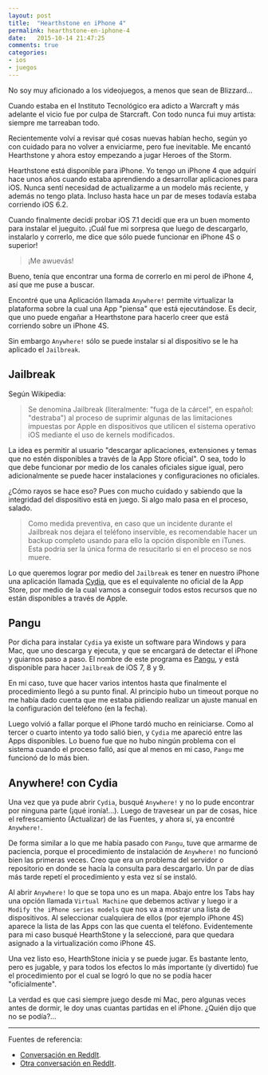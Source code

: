 ```yaml
---
layout: post
title:  "Hearthstone en iPhone 4"
permalink: hearthstone-en-iphone-4
date:   2015-10-14 21:47:25
comments: true
categories:
- ios
- juegos
---
```


No soy muy aficionado a los videojuegos, a menos que sean de Blizzard...

Cuando estaba en el Instituto Tecnológico era adicto a Warcraft y más adelante el vicio fue por culpa de Starcraft. Con todo nunca fui muy artista: siempre me tarreaban todo.

Recientemente volví a revisar qué cosas nuevas habían hecho, según yo con cuidado para no volver a enviciarme, pero fue inevitable. Me encantó Hearthstone y ahora estoy empezando a jugar Heroes of the Storm.

Hearthstone está disponible para iPhone. Yo tengo un iPhone 4 que adquirí hace unos años cuando estaba aprendiendo a desarrollar aplicaciones para iOS. Nunca sentí necesidad de actualizarme a un modelo más reciente, y además no tengo plata. Incluso hasta hace un par de meses todavía estaba corriendo iOS 6.2.

Cuando finalmente decidí probar iOS 7.1 decidí que era un buen momento para instalar el jueguito. ¡Cuál fue mi sorpresa que luego de descargarlo, instalarlo y correrlo, me dice que sólo puede funcionar en iPhone 4S o superior!

> ¡Me awuevás!

Bueno, tenía que encontrar una forma de correrlo en mi perol de iPhone 4, así que me puse a buscar.

<!--more-->


Encontré que una Aplicación llamada `Anywhere!` permite virtualizar la plataforma sobre la cual una App "piensa" que está ejecutándose. Es decir, que uno puede engañar a Hearthstone para hacerlo creer que está corriendo sobre un iPhone 4S.

Sin embargo `Anywhere!` sólo se puede instalar si al dispositivo se le ha aplicado el `Jailbreak`.

## Jailbreak

Según Wikipedia:

> Se denomina Jailbreak (literalmente: "fuga de la cárcel", en español: "destraba") al proceso de suprimir algunas de las limitaciones impuestas por Apple en dispositivos que utilicen el sistema operativo iOS mediante el uso de kernels modificados.

La idea es permitir al usuario "descargar aplicaciones, extensiones y temas que no estén disponibles a través de la App Store oficial". O sea, todo lo que debe funcionar por medio de los canales oficiales sigue igual, pero adicionalmente se puede hacer instalaciones y configuraciones no oficiales.

¿Cómo rayos se hace eso? Pues con mucho cuidado y sabiendo que la integridad del dispositivo está en juego. Si algo malo pasa en el proceso, salado.

> Como medida preventiva, en caso que un incidente durante el Jailbreak nos dejara el teléfono inservible, es recomendable hacer un backup completo usando para ello la opción disponible en iTunes. Esta podría ser la única forma de resucitarlo si en el proceso se nos muere.

Lo que queremos lograr por medio del `Jailbreak` es tener en nuestro iPhone una aplicación llamada [Cydia](https://cydia.saurik.com/), que es el equivalente no oficial de la App Store, por medio de la cual vamos a conseguir todos estos recursos que no están disponibles a través de Apple.

## Pangu

Por dicha para instalar `Cydia` ya existe un software para Windows y para Mac, que uno descarga y ejecuta, y que se encargará de detectar el iPhone y guiarnos paso a paso. El nombre de este programa es [Pangu](http://en.pangu.io/), y está disponible para hacer `Jailbreak` de iOS 7, 8 y 9.

En mi caso, tuve que hacer varios intentos hasta que finalmente el procedimiento llegó a su punto final. Al principio hubo un timeout porque no me había dado cuenta que me estaba pidiendo realizar un ajuste manual en la configuración del teléfono (en la fecha).

Luego volvió a fallar porque el iPhone tardó mucho en reiniciarse. Como al tercer o cuarto intento ya todo salió bien, y `Cydia` me apareció entre las Apps disponibles. Lo bueno fue que no hubo ningún problema con el sistema cuando el proceso falló, así que al menos en mi caso, `Pangu` me funcionó de lo más bien.

## Anywhere! con Cydia

Una vez que ya pude abrir `Cydia`, busqué `Anywhere!` y no lo pude encontrar por ninguna parte (¡qué ironía!...). Luego de travesear un par de cosas, hice el refrescamiento (Actualizar) de las Fuentes, y ahora sí, ya encontré `Anywhere!`.

De forma similar a lo que me había pasado con `Pangu`, tuve que armarme de paciencia, porque el procedimiento de instalación de `Anywhere!` no funcionó bien las primeras veces. Creo que era un problema del servidor o repositorio en donde se hacía la consulta para descargarlo. Un par de días más tarde repetí el procedimiento y esta vez sí se instaló.

Al abrir `Anywhere!` lo que se topa uno es un mapa. Abajo entre los Tabs hay una opción llamada `Virtual Machine` que debemos activar y luego ir a `Modify the iPhone series models` que nos va a mostrar una lista de dispositivos. Al seleccionar cualquiera de ellos (por ejemplo iPhone 4S) aparece la lista de las Apps con las que cuenta el teléfono. Evidentemente para mi caso busqué HearthStone y la seleccioné, para que quedara asignado a la virtualización como iPhone 4S.

Una vez listo eso, HearthStone inicia y se puede jugar. Es bastante lento, pero es jugable, y para todos los efectos lo más importante (y divertido) fue el procedimiento por el cual se logró lo que no se podía hacer "oficialmente".

La verdad es que casi siempre juego desde mi Mac, pero algunas veces antes de dormir, le doy unas cuantas partidas en el iPhone. ¿Quién dijo que no se podía?...

---

Fuentes de referencia:

* [Conversación en ReddIt](https://www.reddit.com/r/jailbreak/comments/32xly5/question_how_to_get_hearthstone_to_work_on_iphone/).
* [Otra conversación en ReddIt](https://www.reddit.com/r/hearthstone/comments/32ttx4/hearthstone_is_playable_on_iphone_4_but_jailbreak/).
